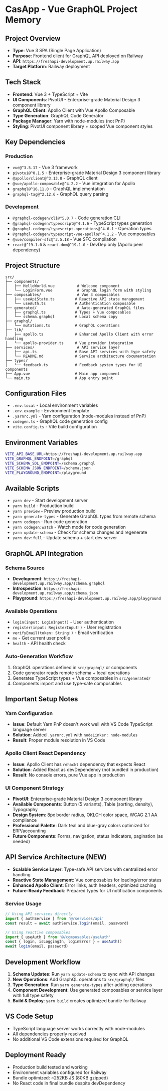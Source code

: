 # CasApp - Vue GraphQL Project Memory

## Project Overview
- **Type**: Vue 3 SPA (Single Page Application)
- **Purpose**: Frontend client for GraphQL API deployed on Railway
- **API**: `https://freshapi-development.up.railway.app`
- **Target Platform**: Railway deployment

## Tech Stack
- **Frontend**: Vue 3 + TypeScript + Vite
- **UI Components**: PivotUI - Enterprise-grade Material Design 3 component library
- **GraphQL Client**: Apollo Client with Vue Apollo Composable
- **Type Generation**: GraphQL Code Generator
- **Package Manager**: Yarn with node-modules (not PnP)
- **Styling**: PivotUI component library + scoped Vue component styles

## Key Dependencies
### Production
- `vue@^3.5.17` - Vue 3 framework
- `pivotui@^0.1.5` - Enterprise-grade Material Design 3 component library
- `@apollo/client@^3.13.8` - GraphQL client
- `@vue/apollo-composable@^4.2.2` - Vue integration for Apollo
- `graphql@^16.11.0` - GraphQL implementation
- `graphql-tag@^2.12.6` - GraphQL query parsing

### Development
- `@graphql-codegen/cli@^5.0.7` - Code generation CLI
- `@graphql-codegen/typescript@^4.1.6` - TypeScript types generation
- `@graphql-codegen/typescript-operations@^4.6.1` - Operation types
- `@graphql-codegen/typescript-vue-apollo@^4.1.2` - Vue composables
- `@vue/compiler-sfc@^3.5.18` - Vue SFC compilation
- `react@^19.1.0` & `react-dom@^19.1.0` - DevDep only (Apollo peer dependency)

## Project Structure
```
src/
├── components/
│   ├── HelloWorld.vue          # Welcome component
│   └── LoginForm.vue           # GraphQL login form with styling
├── composables/                # Vue 3 composables
│   ├── useApiState.ts         # Reactive API state management
│   └── useAuth.ts             # Authentication composable
├── generated/                  # Auto-generated GraphQL files
│   ├── graphql.ts             # Types + Vue composables
│   └── schema.graphql         # Local schema copy
├── graphql/
│   └── mutations.ts           # GraphQL operations
├── lib/
│   ├── apollo.ts              # Enhanced Apollo Client with error handling
│   └── apollo-provider.ts     # Vue provider integration
├── services/                   # API service layer
│   ├── api.ts                 # Base API services with type safety
│   └── README.md              # Service architecture documentation
├── types/
│   └── feedback.ts            # Feedback system types for UI components
├── App.vue                    # Main app component
└── main.ts                    # App entry point
```

## Configuration Files
- `.env.local` - Local environment variables
- `.env.example` - Environment template
- `.yarnrc.yml` - Yarn configuration (node-modules instead of PnP)
- `codegen.ts` - GraphQL code generation config
- `vite.config.ts` - Vite build configuration

## Environment Variables
```bash
VITE_API_BASE_URL=https://freshapi-development.up.railway.app
VITE_GRAPHQL_ENDPOINT=/graphql
VITE_SCHEMA_SDL_ENDPOINT=/schema.graphql
VITE_SCHEMA_JSON_ENDPOINT=/schema.json
VITE_PLAYGROUND_ENDPOINT=/playground
```

## Available Scripts
- `yarn dev` - Start development server
- `yarn build` - Production build
- `yarn preview` - Preview production build
- `yarn generate-types` - Generate GraphQL types from remote schema
- `yarn codegen` - Run code generation
- `yarn codegen:watch` - Watch mode for code generation
- `yarn update-schema` - Check for schema changes and regenerate
- `yarn dev:full` - Update schema + start dev server

## GraphQL API Integration
### Schema Source
- **Development**: `https://freshapi-development.up.railway.app/schema.graphql`
- **Introspection**: `https://freshapi-development.up.railway.app/schema.json`
- **Playground**: `https://freshapi-development.up.railway.app/playground`

### Available Operations
- `login(input: LoginInput!)` - User authentication
- `register(input: RegisterInput!)` - User registration  
- `verifyEmail(token: String!)` - Email verification
- `me` - Get current user profile
- `health` - API health check

### Auto-Generation Workflow
1. GraphQL operations defined in `src/graphql/` or components
2. Code generator reads remote schema + local operations
3. Generates TypeScript types + Vue composables in `src/generated/`
4. Components import and use type-safe composables

## Important Setup Notes

### Yarn Configuration
- **Issue**: Default Yarn PnP doesn't work well with VS Code TypeScript language server
- **Solution**: Added `.yarnrc.yml` with `nodeLinker: node-modules`
- **Result**: Proper module resolution in VS Code

### Apollo Client React Dependency
- **Issue**: Apollo Client has `rehackt` dependency that expects React
- **Solution**: Added React as devDependency (not bundled in production)
- **Result**: No console errors, pure Vue app in production

### UI Component Strategy
- **PivotUI**: Enterprise-grade Material Design 3 component library
- **Available Components**: Button (5 variants), Table (sorting, density), Typography
- **Design System**: 8px border radius, OKLCH color space, WCAG 2.1 AA compliance
- **Professional Palette**: Dark teal and blue-gray colors optimized for ERP/accounting
- **Future Components**: Forms, navigation, status indicators, pagination (as needed)

## API Service Architecture (NEW)
- **Scalable Service Layer**: Type-safe API services with centralized error handling
- **Reactive State Management**: Vue composables for loading/error states
- **Enhanced Apollo Client**: Error links, auth headers, optimized caching
- **Future-Ready Feedback**: Prepared types for UI notification components

### Service Usage
```typescript
// Using API services directly
import { authService } from '@/services/api'
const result = await authService.login(email, password)

// Using reactive composables
import { useAuth } from '@/composables/useAuth'
const { login, isLoggingIn, loginError } = useAuth()
await login(email, password)
```

## Development Workflow
1. **Schema Updates**: Run `yarn update-schema` to sync with API changes
2. **New Operations**: Add GraphQL operations to `src/graphql/` files
3. **Type Generation**: Run `yarn generate-types` after adding operations
4. **Component Development**: Use generated composables or service layer with full type safety
5. **Build & Deploy**: `yarn build` creates optimized bundle for Railway

## VS Code Setup
- TypeScript language server works correctly with node-modules
- All dependencies properly resolved
- No additional VS Code extensions required for GraphQL

## Deployment Ready
- Production build tested and working
- Environment variables configured for Railway
- Bundle optimized: ~252KB JS (80KB gzipped)
- No React code in final bundle despite devDependency